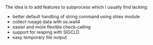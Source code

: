 The idea is to add features to subprocess which I usually find lacking:
* better default handling of string command using shlex module
* collect rusage data with os.wait4
* easier and more flexible check-calling
* support for reaping with SIGCLD
* easy temporary file output

